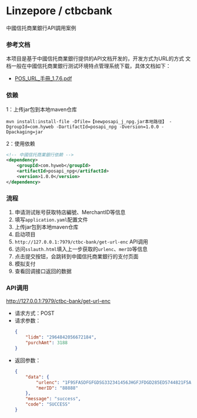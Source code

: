 # Linzepore / ctbcbank
中國信托商業銀行API調用案例

### 参考文档
本项目是基于中國信托商業銀行提供的API文档开发的，开发方式为URL的方式
文档一般在中國信托商業銀行测试环境特点管理系统下载，具体文档如下：
* [POS_URL_手冊_1.7.6.pdf]()

### 依赖
1：上传jar包到本地maven仓库
```shell
mvn install:install-file -Dfile=【newposapi_j_npg.jar本地路径】 -DgroupId=com.hyweb -DartifactId=posapi_npg -Dversion=1.0.0 -Dpackaging=jar  
```

2：使用依赖
```xml
<!-- 中國信托商業銀行依赖 -->
<dependency>
	<groupId>com.hyweb</groupId>
	<artifactId>posapi_npg</artifactId>
	<version>1.0.0</version>
</dependency>
```

### 流程
1. 申请测试账号获取特店編號、MerchantID等信息
2. 填写`application.yaml`配置文件
3. 上传jar包到本地maven仓库
4. 启动项目
5. `http://127.0.0.1:7979/ctbc-bank/get-url-enc` API调用
6. 访问`sslauth.html`填入上一步获取的`urlenc`、`merID`等信息
7. 点击提交按钮，会跳转到中國信托商業銀行的支付页面
8. 模拟支付
9. 查看回调接口返回的数据

### API调用
http://127.0.0.1:7979/ctbc-bank/get-url-enc
- 请求方式：POST
- 请求参数：
    ```json
    {
        "lidm": "2964842056672184",
        "purchAmt": 3188
    }
    ```
- 返回参数：
    ```json
    {
        "data": {
            "urlenc": "1F9SFASDFGFGDSG332341456JHGFJFDGD285ED5744821F5A973CDBE0B0BB83F7124EC2CEC9258B798FCF6A9BECECE3C33F07DFD0EF7F7B021EDE7F23F233069D5B3640D98E79285793864551CDF97F941A114ADE794CAA1960D0076F613DFA259CCE89739E516C68439E69786903F2E5C2BBB2B811353697D0BFC3112A40537B42D7C80E04B32D86C2AFCEBD88FCDE7A978EFBBEB0AA285CDFA1B5B218543F09892DA85F2CDB1D49B6393061604675DAD1E26C28B4E01C1120E9252D204CFE69CD5E6744CC623A3D9F9",
            "merID": "88888"
        },
        "message": "success",
        "code": "SUCCESS"
    }
    ```
